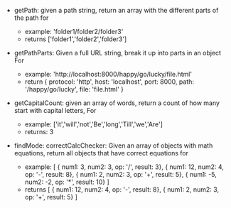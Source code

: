 - getPath: given a path string, return an array with the different parts of the path for 
	- example: 'folder1/folder2/folder3' 
	- returns ['folder1','folder2','folder3']

- getPathParts: Given a full URL string, break it up into parts in an object For 	
	- example: 'http://localhost:8000/happy/go/lucky/file.html' 
	- return { protocol: 'http', host: 'localhost', port: 8000, path: '/happy/go/lucky', file: 'file.html' }

- getCapitalCount: given an array of words, return a count of how many start with capital letters, For 
	- example: ['it','will','not','Be','long','Till','we','Are'] 
	- returns: 3

- findMode: correctCalcChecker: Given an array of objects with math equations, return all objects that have correct equations for 
	- example: [ 
		{ num1: 3, num2: 3, op: '/', result: 3}, 
		{ num1: 12, num2: 4, op: '-', result: 8}, 
		{ num1: 2, num2: 3, op: '+', result: 5}, 
		{ num1: -5, num2: -2, op: '*', result: 10} 
	] 
	- returns [ 
		{ num1: 12, num2: 4, op: '-', result: 8}, 
		{ num1: 2, num2: 3, op: '+', result: 5} 
	]